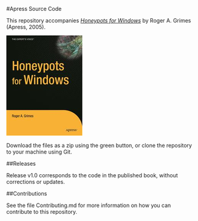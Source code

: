 #Apress Source Code

This repository accompanies [*Honeypots for Windows*](http://www.apress.com/9781590593356) by Roger A. Grimes (Apress, 2005).

![Cover image](9781590593356.jpg)

Download the files as a zip using the green button, or clone the repository to your machine using Git.

##Releases

Release v1.0 corresponds to the code in the published book, without corrections or updates.

##Contributions

See the file Contributing.md for more information on how you can contribute to this repository.
